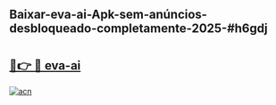 ## Baixar-eva-ai-Apk-sem-anúncios-desbloqueado-completamente-2025-#h6gdj

# <h2><a href="https://ainizakaria.my?title=eva-ai&ref=20M">🔗👉 🔴 eva-ai</a></h2>

[![acn](https://github.com/user-attachments/assets/0f9c940e-d8b0-45ae-aac7-cd30a18b3e1c)](https://ainizakaria.my?title=eva-ai&ref=20M)

